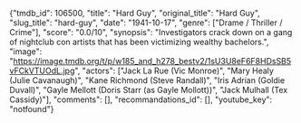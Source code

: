 {"tmdb_id": 106500, "title": "Hard Guy", "original_title": "Hard Guy", "slug_title": "hard-guy", "date": "1941-10-17", "genre": ["Drame / Thriller / Crime"], "score": "0.0/10", "synopsis": "Investigators crack down on a gang of nightclub con artists that has been victimizing wealthy bachelors.", "image": "https://image.tmdb.org/t/p/w185_and_h278_bestv2/1sU3U8eF6F8HDsSB5vFCkVTUOdL.jpg", "actors": ["Jack La Rue (Vic Monroe)", "Mary Healy (Julie Cavanaugh)", "Kane Richmond (Steve Randall)", "Iris Adrian (Goldie Duvall)", "Gayle Mellott (Doris Starr (as Gayle Mollott))", "Jack Mulhall (Tex Cassidy)"], "comments": [], "recommandations_id": [], "youtube_key": "notfound"}